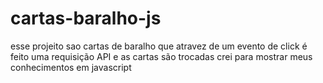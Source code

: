 # cartas-baralho-js
esse projeito sao cartas de baralho que atravez de um evento de click é feito uma requisição API e as cartas são trocadas 
crei para mostrar meus conhecimentos em javascript 
